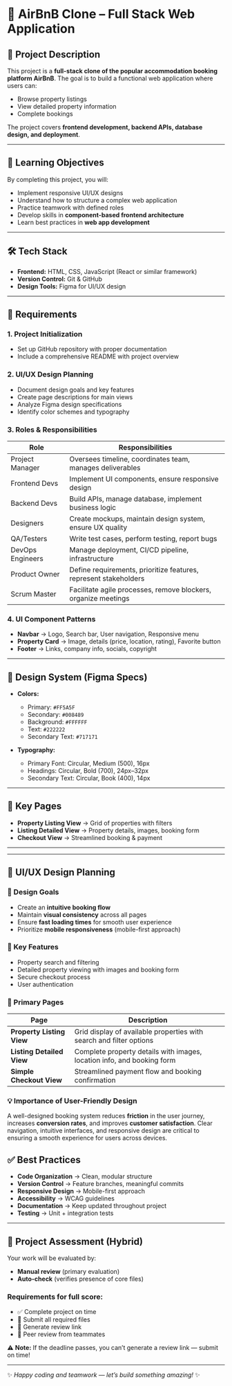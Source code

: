 # 🏡 AirBnB Clone – Full Stack Web Application  

## 📌 Project Description  
This project is a **full-stack clone of the popular accommodation booking platform AirBnB**. The goal is to build a functional web application where users can:  
- Browse property listings  
- View detailed property information  
- Complete bookings  

The project covers **frontend development, backend APIs, database design, and deployment**.  

---

## 🎯 Learning Objectives  
By completing this project, you will:  
- Implement responsive UI/UX designs  
- Understand how to structure a complex web application  
- Practice teamwork with defined roles  
- Develop skills in **component-based frontend architecture**  
- Learn best practices in **web app development**  

---

## 🛠 Tech Stack  
- **Frontend:** HTML, CSS, JavaScript (React or similar framework)  
- **Version Control:** Git & GitHub  
- **Design Tools:** Figma for UI/UX design  

---

## 🚀 Requirements  

### **1. Project Initialization**  
- Set up GitHub repository with proper documentation  
- Include a comprehensive README with project overview  

### **2. UI/UX Design Planning**  
- Document design goals and key features  
- Create page descriptions for main views  
- Analyze Figma design specifications  
- Identify color schemes and typography  

### **3. Roles & Responsibilities**  
| Role              | Responsibilities |  
|-------------------|------------------|  
| Project Manager   | Oversees timeline, coordinates team, manages deliverables |  
| Frontend Devs     | Implement UI components, ensure responsive design |  
| Backend Devs      | Build APIs, manage database, implement business logic |  
| Designers         | Create mockups, maintain design system, ensure UX quality |  
| QA/Testers        | Write test cases, perform testing, report bugs |  
| DevOps Engineers  | Manage deployment, CI/CD pipeline, infrastructure |  
| Product Owner     | Define requirements, prioritize features, represent stakeholders |  
| Scrum Master      | Facilitate agile processes, remove blockers, organize meetings |  

### **4. UI Component Patterns**  
- **Navbar** → Logo, Search bar, User navigation, Responsive menu  
- **Property Card** → Image, details (price, location, rating), Favorite button  
- **Footer** → Links, company info, socials, copyright  

---

## 🎨 Design System (Figma Specs)  
- **Colors:**  
  - Primary: `#FF5A5F`  
  - Secondary: `#008489`  
  - Background: `#FFFFFF`  
  - Text: `#222222`  
  - Secondary Text: `#717171`  

- **Typography:**  
  - Primary Font: Circular, Medium (500), 16px  
  - Headings: Circular, Bold (700), 24px–32px  
  - Secondary Text: Circular, Book (400), 14px  

---

## 📑 Key Pages  
- **Property Listing View** → Grid of properties with filters  
- **Listing Detailed View** → Property details, images, booking form  
- **Checkout View** → Streamlined booking & payment  

---


---

## 🎨 UI/UX Design Planning  

### 🎯 Design Goals  
- Create an **intuitive booking flow**  
- Maintain **visual consistency** across all pages  
- Ensure **fast loading times** for smooth user experience  
- Prioritize **mobile responsiveness** (mobile-first approach)  

### 🔑 Key Features  
- Property search and filtering  
- Detailed property viewing with images and booking form  
- Secure checkout process  
- User authentication  

### 📑 Primary Pages  
| Page | Description |  
|------|-------------|  
| **Property Listing View** | Grid display of available properties with search and filter options |  
| **Listing Detailed View** | Complete property details with images, location info, and booking form |  
| **Simple Checkout View** | Streamlined payment flow and booking confirmation |  

### 💡 Importance of User-Friendly Design  
A well-designed booking system reduces **friction** in the user journey, increases **conversion rates**, and improves **customer satisfaction**. Clear navigation, intuitive interfaces, and responsive design are critical to ensuring a smooth experience for users across devices.  


## ✅ Best Practices  
- **Code Organization** → Clean, modular structure  
- **Version Control** → Feature branches, meaningful commits  
- **Responsive Design** → Mobile-first approach  
- **Accessibility** → WCAG guidelines  
- **Documentation** → Keep updated throughout project  
- **Testing** → Unit + integration tests  

---

## 📝 Project Assessment (Hybrid)  
Your work will be evaluated by:  
- **Manual review** (primary evaluation)  
- **Auto-check** (verifies presence of core files)  

### Requirements for full score:  
- ✅ Complete project on time  
- 📄 Submit all required files  
- 🔗 Generate review link  
- 👥 Peer review from teammates  

⚠️ **Note:** If the deadline passes, you can’t generate a review link — submit on time!  

---

✨ *Happy coding and teamwork — let’s build something amazing!* ✨  

